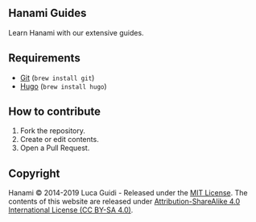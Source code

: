## Hanami Guides

Learn Hanami with our extensive guides.

## Requirements

  * [Git](https://git-scm.com/) (`brew install git`)
  * [Hugo](https://gohugo.io/) (`brew install hugo`)

## How to contribute

  1. Fork the repository.
  1. Create or edit contents.
  1. Open a Pull Request.

## Copyright

Hanami © 2014-2019 Luca Guidi - Released under the [MIT License](https://opensource.org/licenses/MIT).
The contents of this website are released under [Attribution-ShareAlike 4.0 International License (CC BY-SA 4.0)](https://creativecommons.org/licenses/by-sa/4.0/).
